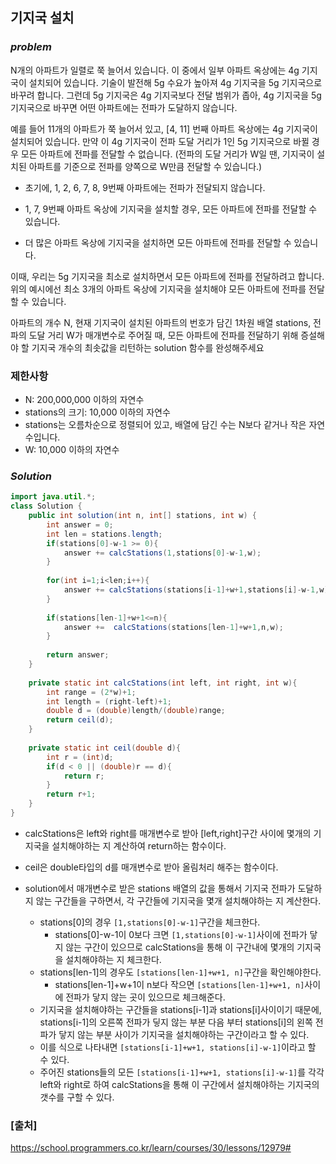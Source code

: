 ## **기지국 설치**


### ***problem***
N개의 아파트가 일렬로 쭉 늘어서 있습니다. 이 중에서 일부 아파트 옥상에는 4g 기지국이 설치되어 있습니다. 기술이 발전해 5g 수요가 높아져 4g 기지국을 5g 기지국으로 바꾸려 합니다. 그런데 5g 기지국은 4g 기지국보다 전달 범위가 좁아, 4g 기지국을 5g 기지국으로 바꾸면 어떤 아파트에는 전파가 도달하지 않습니다.

예를 들어 11개의 아파트가 쭉 늘어서 있고, [4, 11] 번째 아파트 옥상에는 4g 기지국이 설치되어 있습니다. 만약 이 4g 기지국이 전파 도달 거리가 1인 5g 기지국으로 바뀔 경우 모든 아파트에 전파를 전달할 수 없습니다. (전파의 도달 거리가 W일 땐, 기지국이 설치된 아파트를 기준으로 전파를 양쪽으로 W만큼 전달할 수 있습니다.)

- 초기에, 1, 2, 6, 7, 8, 9번째 아파트에는 전파가 전달되지 않습니다.

- 1, 7, 9번째 아파트 옥상에 기지국을 설치할 경우, 모든 아파트에 전파를 전달할 수 있습니다.

- 더 많은 아파트 옥상에 기지국을 설치하면 모든 아파트에 전파를 전달할 수 있습니다.

이때, 우리는 5g 기지국을 최소로 설치하면서 모든 아파트에 전파를 전달하려고 합니다. 위의 예시에선 최소 3개의 아파트 옥상에 기지국을 설치해야 모든 아파트에 전파를 전달할 수 있습니다.

아파트의 개수 N, 현재 기지국이 설치된 아파트의 번호가 담긴 1차원 배열 stations, 전파의 도달 거리 W가 매개변수로 주어질 때, 모든 아파트에 전파를 전달하기 위해 증설해야 할 기지국 개수의 최솟값을 리턴하는 solution 함수를 완성해주세요

### **제한사항**
- N: 200,000,000 이하의 자연수
- stations의 크기: 10,000 이하의 자연수
- stations는 오름차순으로 정렬되어 있고, 배열에 담긴 수는 N보다 같거나 작은 자연수입니다.
- W: 10,000 이하의 자연수

### ***Solution***
``` java
import java.util.*;
class Solution {
    public int solution(int n, int[] stations, int w) {
        int answer = 0;
        int len = stations.length;
        if(stations[0]-w-1 >= 0){
            answer += calcStations(1,stations[0]-w-1,w);
        }
        
        for(int i=1;i<len;i++){
            answer += calcStations(stations[i-1]+w+1,stations[i]-w-1,w);
        }
        
        if(stations[len-1]+w+1<=n){
            answer +=  calcStations(stations[len-1]+w+1,n,w);
        }
        
        return answer;
    }
    
    private static int calcStations(int left, int right, int w){
        int range = (2*w)+1;
        int length = (right-left)+1;
        double d = (double)length/(double)range;
        return ceil(d);
    }
    
    private static int ceil(double d){
        int r = (int)d;
        if(d < 0 || (double)r == d){
            return r;
        }
        return r+1;
    }
}
```
- calcStations은 left와 right를 매개변수로 받아 [left,right]구간 사이에 몇개의 기지국을 설치해야하는 지 계산하여 return하는 함수이다.
- ceil은 double타입의 d를 매개변수로 받아 올림처리 해주는 함수이다.

- solution에서 매개변수로 받은 stations 배열의 값을 통해서 기지국 전파가 도달하지 않는 구간들을 구하면서, 각 구간들에 기지국을 몇개 설치해야하는 지 계산한다.
    - stations[0]의 경우 `[1,stations[0]-w-1]`구간을 체크한다.
        - stations[0]-w-1이 0보다 크면 `[1,stations[0]-w-1]`사이에 전파가 닿지 않는 구간이 있으므로 calcStations을 통해 이 구간내에 몇개의 기지국을 설치해야하는 지 체크한다.
    - stations[len-1]의 경우도 `[stations[len-1]+w+1, n]`구간을 확인해야한다.
        - stations[len-1]+w+1이 n보다 작으면 `[stations[len-1]+w+1, n]`사이에 전파가 닿지 않는 곳이 있으므로 체크해준다.
    - 기지국을 설치해야하는 구간들을 stations[i-1]과 stations[i]사이이기 때문에, stations[i-1]의 오른쪽 전파가 딯지 않는 부분 다음 부터 stations[i]의 왼쪽 전파가 닿지 않는 부분 사이가 기지국을 설치해야하는 구간이라고 할 수 있다.
    - 이를 식으로 나타내면 `[stations[i-1]+w+1, stations[i]-w-1]`이라고 할 수 있다.
    - 주어진 stations들의 모든 `[stations[i-1]+w+1, stations[i]-w-1]`를 각각left와 right로 하여 calcStations을 통해 이 구간에서 설치해야하는 기지국의 갯수를 구할 수 있다.

### **[출처]**
https://school.programmers.co.kr/learn/courses/30/lessons/12979#